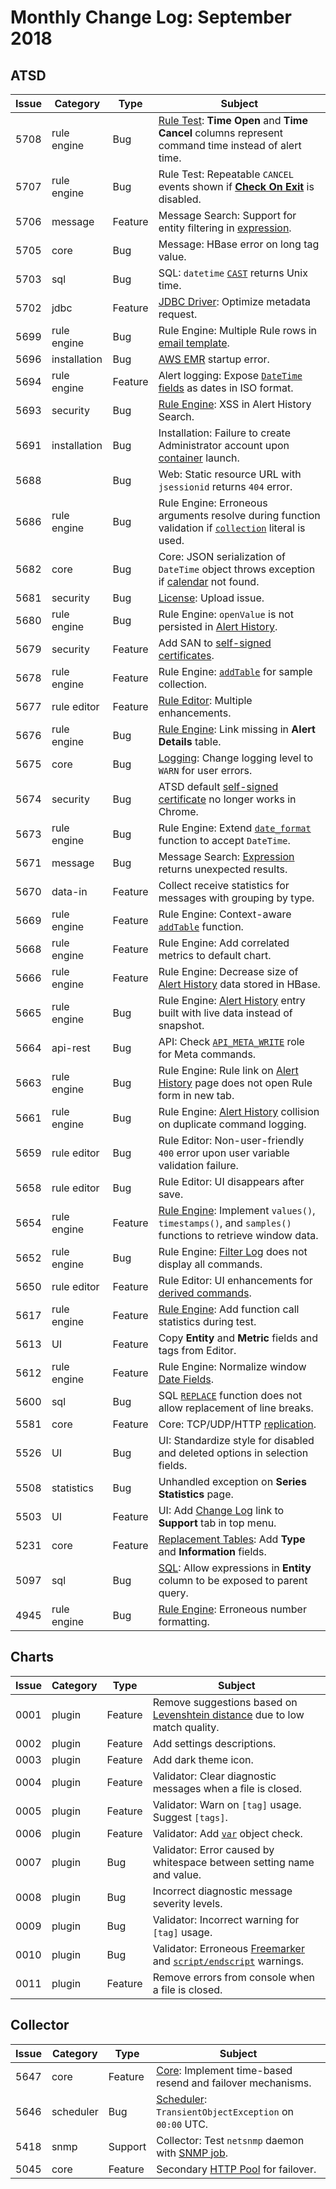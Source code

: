 # Monthly Change Log: September 2018

## ATSD

| Issue| Category    | Type    | Subject              |
|------|-------------|---------|----------------------|
5708|rule engine|Bug|[Rule Test](../../rule-engine/README.md): **Time Open** and **Time Cancel** columns represent command time instead of alert time.
5707|rule engine|Bug|Rule Test: Repeatable `CANCEL` events shown if [**Check On Exit**](../../rule-engine/condition.md#check-on-exit) is disabled.
5706|message|Feature|Message Search: Support for entity filtering in [expression](../../administration/metric-persistence-filter.md#expression-syntax).
5705|core|Bug|Message: HBase error on long tag value.
5703|sql|Bug|SQL: `datetime` [`CAST`](../../sql/README.md#cast) returns Unix time.
5702|jdbc|Feature|[JDBC Driver](https://github.com/axibase/atsd-jdbc#jdbc-driver): Optimize metadata request.
5699|rule engine|Bug|Rule Engine: Multiple Rule rows in [email template](../../rule-engine/email.md).
5696|installation|Bug|[AWS EMR](../../installation/aws-emr-s3.md) startup error.
5694|rule engine|Feature|Alert logging: Expose [`DateTime` fields](../../rule-engine/object-datetime.md) as dates in ISO format.
5693|security|Bug|[Rule Engine](../../rule-engine/README.md): XSS in Alert History Search.
5691|installation|Bug|Installation: Failure to create Administrator account upon [container](../../installation/images.md) launch.
5688||Bug|Web: Static resource URL with `jsessionid` returns `404` error.
5686|rule engine|Bug|Rule Engine: Erroneous arguments resolve during function validation if [`collection`](../../administration/metric-persistence-filter.md#collection) literal is used.
5682|core|Bug|Core: JSON serialization of `DateTime` object throws exception if [calendar](../../rule-engine/workday-calendar.md) not found.
5681|security|Bug|[License](../../licensing.md): Upload issue.
5680|rule engine|Bug|Rule Engine: `openValue` is not persisted in [Alert History](../../rule-engine/functions-alert-history.md#alerthistory-object).
5679|security|Feature|Add SAN to [self-signed certificates](../../administration/ssl-self-signed.md).
5678|rule engine|Feature|Rule Engine: [`addTable`](../../rule-engine/functions-table.md) for sample collection.
5677|rule editor|Feature|[Rule Editor](../../rule-engine/README.md): Multiple enhancements.
5676|rule engine|Bug|[Rule Engine](../../rule-engine/README.md): Link missing in **Alert Details** table.
5675|core|Bug|[Logging](../../administration/logging.md): Change logging level to `WARN` for user errors.
5674|security|Bug|ATSD default [self-signed certificate](../../administration/ssl-self-signed.md) no longer works in Chrome.
5673|rule engine|Bug|Rule Engine: Extend [`date_format`](../../rule-engine/functions-date.md#date_format) function to accept `DateTime`.
5671|message|Bug|Message Search: [Expression](../../administration/metric-persistence-filter.md#expression-syntax) returns unexpected results.
5670|data-in|Feature|Collect receive statistics for messages with grouping by type.
5669|rule engine|Feature|Rule Engine: Context-aware [`addTable`](../../rule-engine/functions-table.md#addtable-for-map) function.
5668|rule engine|Feature|Rule Engine: Add correlated metrics to default chart.
5666|rule engine|Feature|Rule Engine: Decrease size of [Alert History](../../rule-engine/logging.md#logging-to-database) data stored in HBase.
5665|rule engine|Bug|Rule Engine: [Alert History](../../rule-engine/logging.md#logging-to-database) entry built with live data instead of snapshot.
5664|api-rest|Bug|API: Check [`API_META_WRITE`](../../administration/user-authorization.md#api-roles) role for Meta commands.
5663|rule engine|Bug|Rule Engine: Rule link on [Alert History](../../rule-engine/logging.md#logging-to-database) page does not open Rule form in new tab.
5661|rule engine|Bug|Rule Engine: [Alert History](../../rule-engine/logging.md#logging-to-database) collision on duplicate command logging.
5659|rule editor|Bug|Rule Editor: Non-user-friendly `400` error upon user variable validation failure.
5658|rule editor|Bug|Rule Editor: UI disappears after save.
5654|rule engine|Feature|[Rule Engine](../../rule-engine/README.md): Implement `values()`, `timestamps()`, and `samples()` functions to retrieve window data.
5652|rule engine|Bug|Rule Engine: [Filter Log](../../rule-engine/filters.md#filter-log) does not display all commands.
5650|rule editor|Feature|Rule Editor: UI enhancements for [derived commands](../../rule-engine/derived.md).
5617|rule engine|Feature|[Rule Engine](../../rule-engine/README.md): Add function call statistics during test.
5613|UI|Feature|Copy **Entity** and **Metric** fields and tags from Editor.
5612|rule engine|Feature|Rule Engine: Normalize window [Date Fields](../../rule-engine/window-fields.md#date-fields).
5600|sql|Bug|SQL [`REPLACE`](../../sql/README.md#string-functions) function does not allow replacement of line breaks.
5581|core|Feature|Core: TCP/UDP/HTTP [replication](../../administration/command-replication.md).
5526|UI|Bug|UI: Standardize style for disabled and deleted options in selection fields.
5508|statistics|Bug|Unhandled exception on **Series Statistics** page.
5503|UI|Feature|UI: Add [Change Log](../README.md) link to **Support** tab in top menu.
5231|core|Feature|[Replacement Tables](../../sql/examples/lookup.md#replacement-tables): Add **Type** and **Information** fields.
5097|sql|Bug|[SQL](../../sql/README.md): Allow expressions in **Entity** column to be exposed to parent query.
|4945|rule engine|Bug|[Rule Engine](../../rule-engine/README.md): Erroneous number formatting.

## Charts

**Issue**| **Category**    | **Type**    | **Subject**
-----|-------------|---------|----------------------
|0001|plugin| Feature | Remove suggestions based on [Levenshtein distance](https://en.wikipedia.org/wiki/Levenshtein_distance) due to low match quality.
|0002|plugin| Feature | Add settings descriptions.
|0003|plugin| Feature | Add dark theme icon.
|0004|plugin| Feature | Validator: Clear diagnostic messages when a file is closed.
|0005|plugin| Feature | Validator: Warn on `[tag]` usage. Suggest `[tags]`.
|0006|plugin| Feature | Validator: Add [`var`](https://github.com/axibase/charts/blob/master/syntax/control-structures.md#var--endvar) object check.
|0007|plugin| Bug | Validator: Error caused by whitespace between setting name and value.
|0008|plugin| Bug | Incorrect diagnostic message severity levels.
|0009|plugin| Bug| Validator: Incorrect warning for `[tag]` usage.
|0010|plugin| Bug| Validator: Erroneous [Freemarker](../../portals/freemarker.md) and [`script/endscript`](https://github.com/axibase/charts/blob/master/syntax/control-structures.md#script--endscript) warnings.
|0011|plugin| Feature | Remove errors from console when a file is closed.

## Collector

**Issue**| **Category**    | **Type**    | **Subject**
-----|-------------|---------|----------------------
5647|core|Feature|[Core](https://axibase.com/docs/axibase-collector/atsd-server-connection.html): Implement time-based resend and failover mechanisms.
5646|scheduler|Bug|[Scheduler](https://axibase.com/docs/axibase-collector/scheduling.html): `TransientObjectException` on `00:00` UTC.
5418|snmp|Support|Collector: Test `netsnmp` daemon with [SNMP job](https://axibase.com/docs/axibase-collector/jobs/snmp.html).
5045|core|Feature|Secondary [HTTP Pool](https://axibase.com/docs/axibase-collector/jobs/http-pool.html) for failover.

